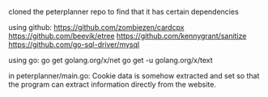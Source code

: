 cloned the peterplanner repo to find that it has certain dependencies

using github:
https://github.com/zombiezen/cardcpx
https://github.com/beevik/etree
https://github.com/kennygrant/sanitize
https://github.com/go-sql-driver/mysql

using go:
go get golang.org/x/net
go get -u golang.org/x/text


in peterplanner/main.go:
	Cookie data is somehow extracted and set so that the program can extract information directly from the website.
